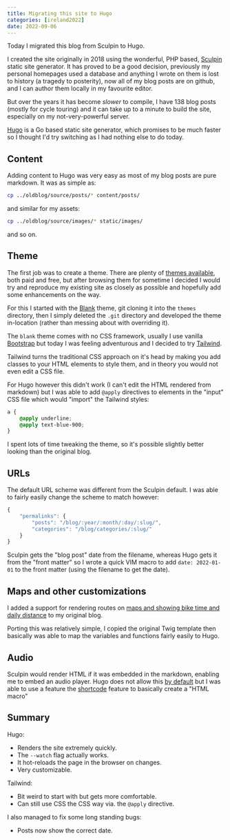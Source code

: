 ```yaml
--- 
title: Migrating this site to Hugo
categories: [ireland2022]
date: 2022-09-06
---
```


Today I migrated this blog from Sculpin to Hugo.

I created the site originally in 2018 using the wonderful, PHP based,
[Sculpin](https://sculpin.io) static site generator. It has proved to be a
good decision, previously my personal homepages used a database and anything I
wrote on them is lost to history (a tragedy to posterity), now all of my blog
posts are on github, and I can author them locally in my favourite editor.

But over the years it has become _slower_ to compile, I have 138 blog posts
(mostly for cycle touring) and it can take up to a minute to build the site,
especially on my not-very-powerful server.

[Hugo](https://gohugo.io/) is a Go based static site generator, which promises
to be much faster so I thought I'd try switching as I had nothing else to do
today.

## Content

Adding content to Hugo was very easy as most of my blog posts are pure
markdown. It was as simple as:

```bash
cp ../oldblog/source/posts/* content/posts/
```

and similar for my assets:

```bash
cp ../oldblog/source/images/* static/images/
```

and so on.

## Theme

The first job was to create a theme. There are plenty of [themes
available](https://themes.gohugo.io/), both paid and free, but after browsing
them for sometime I decided I would try and reproduce my existing site as
closely as possible and hopefully add some enhancements on the way.

For this I started with the [Blank](https://themes.gohugo.io/themes/blank/)
theme, git cloning it into the `themes` directory, then I simply deleted the
`.git` directory and developed the theme in-location (rather than messing
about with overriding it).

The `blank` theme comes with no CSS framework, usually I use vanilla [Bootstrap](https://getbootstrap.com/docs/3.4/css/) but today I was feeling adventurous and I decided
to try [Tailwind](https://tailwindcss.com/).

Tailwind turns the traditional CSS approach on it's head by making you add
classes to your HTML elements to style them, and in theory you would not even
edit a CSS file.

For Hugo however this didn't work (I can't edit the HTML rendered from
markdown) but I was able to add `@apply` directives to elements in the "input"
CSS file which would "import" the Tailwind styles:

```css
a {
    @apply underline;
    @apply text-blue-900;
}
```

I spent lots of time tweaking the theme, so it's possible slightly better
looking than the original blog.

## URLs

The default URL scheme was different from the Sculpin default. I was able to
fairly easily change the scheme to match however:

```javascript
{
    "permalinks": {
        "posts": "/blog/:year/:month/:day/:slug/",
        "categories": "/blog/categories/:slug/"
    }
}
```

Sculpin gets the "blog post" date from the filename, whereas Hugo gets it from
the "front matter" so I wrote a quick VIM macro to add `date: 2022-01-01` to
the front matter (using the filename to get the date).

## Maps and other customizations

I added a support for rendering routes on [maps and showing bike time and daily
distance](http://localhost:1313/blog/2020/08/06/newcastle-to-seahouses/) to my
original blog.

Porting this was relatively simple, I copied the original Twig template then
basically was able to map the variables and functions fairly easily to Hugo.

## Audio

Sculpin would render HTML if it was embedded in the markdown, enabling me to
embed an audio player. Hugo does not allow this [by
default](https://www.johnarroyo.com/2021/02/adding-audio-to-hugo/) but I was
able to use a feature the
[shortcode](https://gohugo.io/content-management/shortcodes/) feature to
basically create a "HTML macro"

## Summary

Hugo:

- Renders the site extremely quickly.
- The `--watch` flag actually works.
- It hot-reloads the page in the browser on changes.
- Very customizable.

Tailwind:

- Bit weird to start with but gets more comfortable.
- Can still use CSS the CSS way via. the `@apply` directive.

I also managed to fix some long standing bugs:

- Posts now show the correct date.
